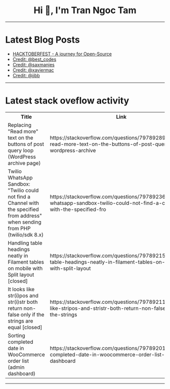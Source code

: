 <h1 align="center">Hi 👋, I'm Tran Ngoc Tam</h1>

---

# Latest Blog Posts 
<!-- BLOG-POST-LIST:START -->
- [HACKTOBERFEST - A journey for Open-Source](https://dev.to/anshumanjadiya1102/hacktoberfest-a-journey-for-open-source-4p43)
- [Credit: @best_codes](https://dev.to/dumb_dev_meme_bot/credit-bestcodes-21d4)
- [Credit: @saxmanjes](https://dev.to/dumb_dev_meme_bot/credit-saxmanjes-72m)
- [Credit: @xaviermac](https://dev.to/dumb_dev_meme_bot/credit-xaviermac-1710)
- [Credit: @jjbb](https://dev.to/dumb_dev_meme_bot/credit-jjbb-4lld)
<!-- BLOG-POST-LIST:END -->

---

# Latest stack oveflow activity
<table>
  <tr><th>Title</th><th>Link</th></tr>
  <!-- STACKOVERFLOW:START --><tr><td>Replacing &quot;Read more&quot; text on the buttons of post query loop &lpar;WordPress archive page&rpar;</td><td>https://stackoverflow.com/questions/79789289/replacing-read-more-text-on-the-buttons-of-post-query-loop-wordpress-archive</td></tr><tr><td>Twilio WhatsApp Sandbox: &quot;Twilio could not find a Channel with the specified from address&quot; when sending from PHP &lpar;twilio/sdk 8.x&rpar;</td><td>https://stackoverflow.com/questions/79789236/twilio-whatsapp-sandbox-twilio-could-not-find-a-channel-with-the-specified-fro</td></tr><tr><td>Handling table headings neatly in Filament tables on mobile with Split layout [closed]</td><td>https://stackoverflow.com/questions/79789215/handling-table-headings-neatly-in-filament-tables-on-mobile-with-split-layout</td></tr><tr><td>It looks like str&lpar;i&rpar;pos and str&lpar;i&rpar;str both return non-false only if the strings are equal [closed]</td><td>https://stackoverflow.com/questions/79789211/it-looks-like-stripos-and-stristr-both-return-non-false-only-if-the-strings</td></tr><tr><td>Sorting completed date in WooCommerce order list &lpar;admin dashboard&rpar;</td><td>https://stackoverflow.com/questions/79789201/sorting-completed-date-in-woocommerce-order-list-admin-dashboard</td></tr><!-- STACKOVERFLOW:END -->
</table>

---


